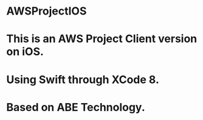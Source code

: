 # AWSProjectIOS
# This is an AWS Project Client version on iOS.
# Using Swift through XCode 8.
# Based on ABE Technology.
